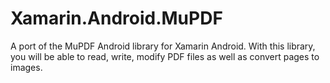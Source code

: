 # Xamarin.Android.MuPDF
A port of the MuPDF Android library for Xamarin Android. With this library, you will be able to read, write, modify PDF files as well as convert pages to images. 
